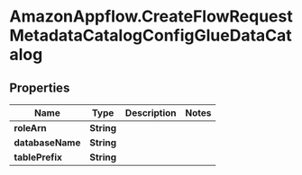 # AmazonAppflow.CreateFlowRequestMetadataCatalogConfigGlueDataCatalog

## Properties

Name | Type | Description | Notes
------------ | ------------- | ------------- | -------------
**roleArn** | **String** |  | 
**databaseName** | **String** |  | 
**tablePrefix** | **String** |  | 


